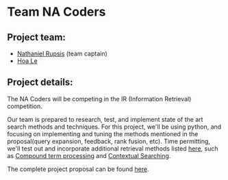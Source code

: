 # Team NA Coders


## Project team:

* [Nathaniel Rupsis](https://github.com/rupsis/) (team captain)
* [Hoa Le](https://github.com/hle027)


## Project details:
The NA Coders will be competing in the IR (Information Retrieval) competition. 

Our team is prepared to research, test, and implement state of the art search methods and techniques. For this project, we'll be using python, and focusing on implementing and tuning the methods mentioned in the proposal(query expansion, feedback, rank fusion, etc). Time permitting, we'll test out and incorporate additional retrieval methods listed [here](https://en.wikipedia.org/wiki/Category:Information_retrieval_techniques), such as [Compound term processing](https://en.wikipedia.org/wiki/Compound-term_processing) and [Contextual Searching](https://en.wikipedia.org/wiki/Contextual_searching).

The complete project proposal can be found [here](https://github.com/rupsis/CourseProject/blob/main/NA_Coders_Final_Project_Proposal.pdf).